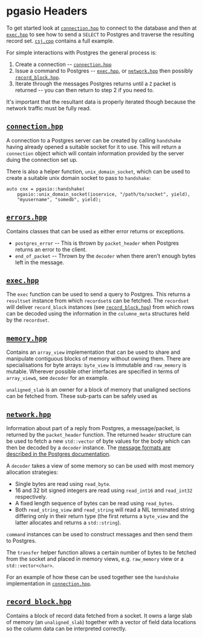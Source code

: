 # pgasio Headers

To get started look at [`connection.hpp`](./connection.hpp#L9) to connect to the database and then at [`exec.hpp`](./exec.hpp#L9) to see how to send a `SELECT` to Postgres and traverse the resulting record set. [`csj.cpp`](./../../examples/csj.cpp) contains a full example.

For simple interactions with Postgres the general process is:

1. Create a connection --  [`connection.hpp`](./connection.hpp#L9)
2. Issue a command to Postgres -- [`exec.hpp`](./exec.hpp#L9), or [`network.hpp`](./network.hpp#L9) then possibly [`record_block.hpp`](./record_block.hpp#L9).
3. Iterate through the messages Postgres returns until a `Z` packet is returned -- you can then return to step 2 if you need to.

It's important that the resultant data is properly iterated though because the network traffic must be fully read.


## [`connection.hpp`](./connection.hpp#L9)

A connection to a Postgres server can be created by calling `handshake` having already opened a suitable socket for it to use. This will return a `connection` object which will contain information provided by the server duing the connection set up.

There is also a helper function, `unix_domain_socket`, which can be used to create a suitable unix domain socket to pass to `handshake`:

    auto cnx = pgasio::handshake(
        pgasio::unix_domain_socket(ioservice, "/path/to/socket", yield),
        "myusername", "somedb", yield);


## [`errors.hpp`](./errors.hpp#L9)

Contains classes that can be used as either error returns or exceptions.

* `postgres_error` -- This is thrown by `packet_header` when Postgres returns an error to the client.
* `end_of_packet` -- Thrown by the `decoder` when there aren't enough bytes left in the message.


## [`exec.hpp`](./exec.hpp#L9)

The `exec` function can be used to send a query to Postgres. This returns a `resultset` instance from which `recordset`s can be fetched. The `recordset` will deliver `record_block` instances (see [`record_block.hpp`](./record_block.hpp#L9)) from which rows can be decoded using the information in the `columne_meta` structures held by the `recordset`.


## [`memory.hpp`](./memory.hpp#L9)

Contains an `array_view` implementation that can be used to share and manipulate contiguous blocks of memory without owning them. There are specialisations for byte arrays: `byte_view` is immutable and `raw_memory` is mutable. Wherever possible other interfaces are specified in terms of `array_view`s, see `decoder` for an example.

`unaligned_slab` is an owner for a block of memory that unaligned sections can be fetched from. These sub-parts can be safely used as


## [`network.hpp`](./network.hpp#L9)

Information about part of a reply from Postgres, a message/packet, is returned by the `packet_header` function. The returned `header` structure can be used to fetch a new `std::vector` of byte values for the body which can then be decoded by a `decoder` instance. The [message formats are described in the Postgres documentation](https://www.postgresql.org/docs/current/static/protocol-message-formats.html).

A `decoder` takes a view of some memory so can be used with most memory allocation strategies:

* Single bytes are read using `read_byte`.
* 16 and 32 bit signed integers are read using `read_int16` and `read_int32` respectively.
* A fixed length sequence of bytes can be read using `read_bytes`.
* Both `read_string_view` and `read_string` will read a NIL terminated string differing only in their return type (the first returns a `byte_view` and the latter allocates and returns a `std::string`).

`command` instances can be used to construct messages and then send them to Postgres.

The `transfer` helper function allows a certain number of bytes to be fetched from the socket and placed in memory views, e.g. `raw_memory` view or a `std::vector<char>`.

For an example of how these can be used together see the `handshake` implementation in [`connection.hpp`](./connection.hpp#L21).

## [`record_block.hpp`](./record_block.hpp#L9)

Contains a block of record data fetched from a socket. It owns a large slab of memory (an `unaligned_slab`) together with a vector of field data locations so the column data can be interpreted correctly.

